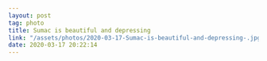 ```yaml
---
layout: post
tag: photo
title: Sumac is beautiful and depressing 
link: "/assets/photos/2020-03-17-Sumac-is-beautiful-and-depressing-.jpg"
date: 2020-03-17 20:22:14
---
```

